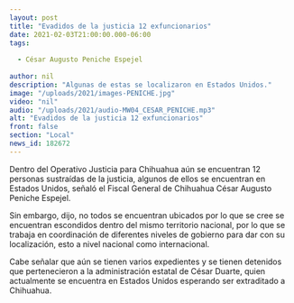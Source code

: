 ```yaml
---
layout: post
title: "Evadidos de la justicia 12 exfuncionarios"
date: 2021-02-03T21:00:00.000-06:00
tags:
  
  - César Augusto Peniche Espejel
  
author: nil
description: "Algunas de estas se localizaron en Estados Unidos."
image: "/uploads/2021/images-PENICHE.jpg"
video: "nil"
audio: "/uploads/2021/audio-MW04_CESAR_PENICHE.mp3"
alt: "Evadidos de la justicia 12 exfuncionarios"
front: false
section: "Local"
news_id: 182672
---
```


Dentro del Operativo Justicia para Chihuahua aún se encuentran 12 personas sustraídas de la justicia, algunos de ellos se encuentran en Estados Unidos, señaló el Fiscal General de Chihuahua César Augusto Peniche Espejel. 

Sin embargo, dijo, no todos se encuentran ubicados por lo que se cree se encuentran escondidos dentro del mismo territorio nacional, por lo que se trabaja en coordinación de diferentes niveles de gobierno para dar con su localización, esto a nivel nacional como internacional.

Cabe señalar que aún se tienen varios expedientes y se tienen detenidos que pertenecieron a la administración estatal de César Duarte, quien actualmente se encuentra en Estados Unidos esperando ser extraditado a Chihuahua.